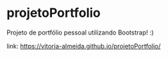# projetoPortfolio
Projeto de portfólio pessoal utilizando Bootstrap! :)

link: https://vitoria-almeida.github.io/projetoPortfolio/

